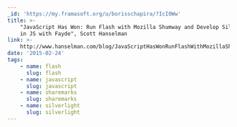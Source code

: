 ```yaml
---
_id: 'https://my.framasoft.org/u/borisschapira/?IcI0Ww'
title: >-
    "JavaScript Has Won: Run Flash with Mozilla Shumway and Develop Silverlight
    in JS with Fayde", Scott Hanselman
link: >-
    http://www.hanselman.com/blog/JavaScriptHasWonRunFlashWithMozillaShumwayAndDevelopSilverlightInJSWithFayde.aspx
date: '2015-02-24'
tags:
    - name: flash
      slug: flash
    - name: javascript
      slug: javascript
    - name: sharemarks
      slug: sharemarks
    - name: silverlight
      slug: silverlight
---
```


<div class="markdown"><p></p></div>
